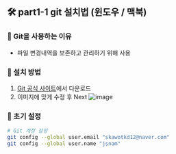 ## 🛠️ part1-1 git 설치법 (윈도우 / 맥북)

### 🔹 Git을 사용하는 이유

- 파일 변경내역을 보존하고 관리하기 위해 사용

### 🔹 설치 방법

1. [Git 공식 사이트](https://git-scm.com/downloads)에서 다운로드
2. 이미지에 맞게 수정 후 Next
   ![image](https://github.com/user-attachments/assets/544e9537-0fe1-450b-aaad-84a9062f595a)

### 🔹 초기 설정

```bash
# Git 계정 설정
git config --global user.email "skawotkd12@naver.com"
git config --global user.name "jsnam"
```
